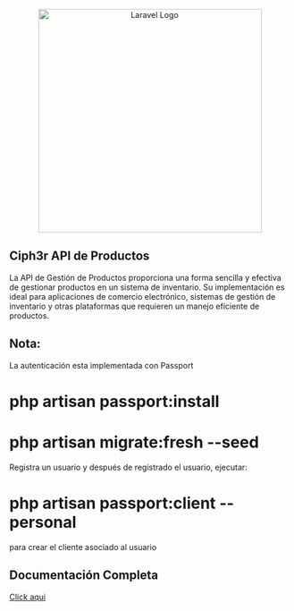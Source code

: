 <p align="center"><a href="https://laravel.com" target="_blank"><img src="https://raw.githubusercontent.com/laravel/art/master/logo-lockup/5%20SVG/2%20CMYK/1%20Full%20Color/laravel-logolockup-cmyk-red.svg" width="400" alt="Laravel Logo"></a></p>

## Ciph3r API de Productos
La API de Gestión de Productos proporciona una forma sencilla y efectiva de gestionar productos en un sistema de inventario. Su implementación es ideal para aplicaciones de comercio electrónico, sistemas de gestión de inventario y otras plataformas que requieren un manejo eficiente de productos.

## Nota:
La autenticación esta implementada con Passport
# php artisan passport:install
# php artisan migrate:fresh --seed

Registra un usuario y después de registrado el usuario, ejecutar: 
# php artisan passport:client --personal 
para crear el cliente asociado al usuario

## Documentación Completa
<a target="_blank" href="https://documenter.getpostman.com/view/792934/2sAYk7SPay">Click aqui</a>
